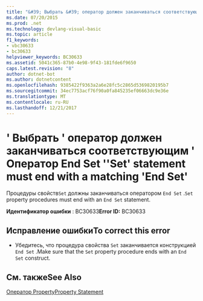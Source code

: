 ```yaml
---
title: "&#39; Выбрать &#39; оператор должен заканчиваться соответствующим &#39; Оператор End Set &#39;"
ms.date: 07/20/2015
ms.prod: .net
ms.technology: devlang-visual-basic
ms.topic: article
f1_keywords:
- vbc30633
- bc30633
helpviewer_keywords: BC30633
ms.assetid: 5041c365-87b0-4e98-9f43-181fde6f9650
caps.latest.revision: "8"
author: dotnet-bot
ms.author: dotnetcontent
ms.openlocfilehash: 9385422f9363a2a6e28fc5c2865d5369820195b7
ms.sourcegitcommit: 34ec7753acf76f90a0fa845235ef06663dc9e36e
ms.translationtype: MT
ms.contentlocale: ru-RU
ms.lasthandoff: 12/21/2017
---
```

# <a name="39set39-statement-must-end-with-a-matching-39end-set39"></a><span data-ttu-id="6557c-102">&#39; Выбрать &#39; оператор должен заканчиваться соответствующим &#39; Оператор End Set &#39;</span><span class="sxs-lookup"><span data-stu-id="6557c-102">&#39;Set&#39; statement must end with a matching &#39;End Set&#39;</span></span>
<span data-ttu-id="6557c-103">Процедуры свойств`Set` должны заканчиваться оператором `End Set` .</span><span class="sxs-lookup"><span data-stu-id="6557c-103">`Set` property procedures must end with an `End Set` statement.</span></span>  
  
 <span data-ttu-id="6557c-104">**Идентификатор ошибки** : BC30633</span><span class="sxs-lookup"><span data-stu-id="6557c-104">**Error ID:** BC30633</span></span>  
  
## <a name="to-correct-this-error"></a><span data-ttu-id="6557c-105">Исправление ошибки</span><span class="sxs-lookup"><span data-stu-id="6557c-105">To correct this error</span></span>  
  
-   <span data-ttu-id="6557c-106">Убедитесь, что процедура свойства `Set` заканчивается конструкцией `End Set` .</span><span class="sxs-lookup"><span data-stu-id="6557c-106">Make sure that the `Set` property procedure ends with an `End Set` construct.</span></span>  
  
## <a name="see-also"></a><span data-ttu-id="6557c-107">См. также</span><span class="sxs-lookup"><span data-stu-id="6557c-107">See Also</span></span>  
 [<span data-ttu-id="6557c-108">Оператор Property</span><span class="sxs-lookup"><span data-stu-id="6557c-108">Property Statement</span></span>](../../visual-basic/language-reference/statements/property-statement.md)  

